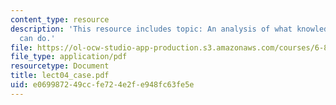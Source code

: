 ```yaml
---
content_type: resource
description: 'This resource includes topic: An analysis of what knowledge based systems
  can do.'
file: https://ol-ocw-studio-app-production.s3.amazonaws.com/courses/6-871-knowledge-based-applications-systems-spring-2005/e069987249ccfe724e2fe948fc63fe5e_lect04_case.pdf
file_type: application/pdf
resourcetype: Document
title: lect04_case.pdf
uid: e0699872-49cc-fe72-4e2f-e948fc63fe5e
---
```

